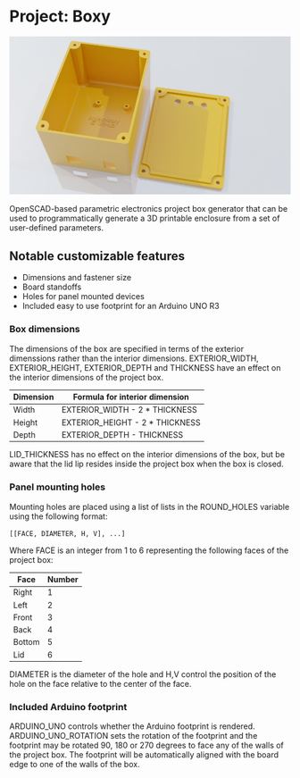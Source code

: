 # Project: Boxy

![3D render of a project box rendered using this script.](images/project-boxy.jpg)

OpenSCAD-based parametric electronics project box generator that can be used to programmatically generate a 3D printable enclosure from a set of user-defined parameters.

## Notable customizable features
* Dimensions and fastener size
* Board standoffs
* Holes for panel mounted devices
* Included easy to use footprint for an Arduino UNO R3

### Box dimensions

The dimensions of the box are specified in terms of the exterior dimenssions rather than the interior dimensions. EXTERIOR_WIDTH, EXTERIOR_HEIGHT, EXTERIOR_DEPTH and THICKNESS have an effect on the interior dimensions of the project box.

| Dimension | Formula for interior dimension  |
|-----------|---------------------------------|
| Width     | EXTERIOR_WIDTH - 2 * THICKNESS  |
| Height    | EXTERIOR_HEIGHT - 2 * THICKNESS |
| Depth     | EXTERIOR_DEPTH - THICKNESS      |

LID_THICKNESS has no effect on the interior dimensions of the box, but be aware that the lid lip resides inside the project box when the box is closed.

### Panel mounting holes

Mounting holes are placed using a list of lists in the ROUND_HOLES variable using the following format:

    [[FACE, DIAMETER, H, V], ...]

Where FACE is an integer from 1 to 6 representing the following faces of the project box:

| Face   | Number |
|--------|--------|
| Right  | 1      |
| Left   | 2      |
| Front  | 3      |
| Back   | 4      |
| Bottom | 5      |
| Lid    | 6      |

DIAMETER is the diameter of the hole and H,V control the position of the hole on the face relative to the center of the face.

### Included Arduino footprint

ARDUINO_UNO controls whether the Arduino footprint is rendered. ARDUINO_UNO_ROTATION sets the rotation of the footprint and the footprint may be rotated 90, 180 or 270 degrees to face any of the walls of the project box. The footprint will be automatically aligned with the board edge to one of the walls of the box.

